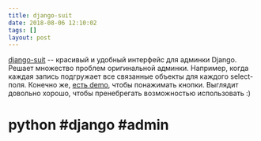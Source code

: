 ```yaml
---
title: django-suit
date: 2018-08-06 12:10:02
tags: []
layout: post
---
```


[django-suit](https://github.com/darklow/django-suit) -- красивый и удобный интерфейс для админки Django. Решает множество проблем оригинальной админки. Например, когда каждая запись подгружает все связанные объекты для каждого select-поля. Конечно же, [есть demo](http://v2.djangosuit.com/admin/), чтобы понажимать кнопки. Выглядит довольно хорошо, чтобы пренебрегать возможностью использовать :)

# python #django #admin
